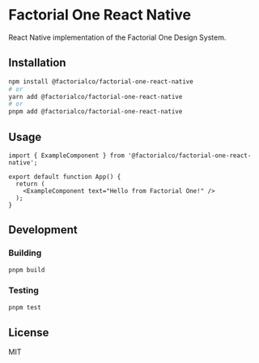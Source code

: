 # Factorial One React Native

React Native implementation of the Factorial One Design System.

## Installation

```bash
npm install @factorialco/factorial-one-react-native
# or
yarn add @factorialco/factorial-one-react-native
# or
pnpm add @factorialco/factorial-one-react-native
```

## Usage

```tsx
import { ExampleComponent } from '@factorialco/factorial-one-react-native';

export default function App() {
  return (
    <ExampleComponent text="Hello from Factorial One!" />
  );
}
```

## Development

### Building

```bash
pnpm build
```

### Testing

```bash
pnpm test
```

## License

MIT 